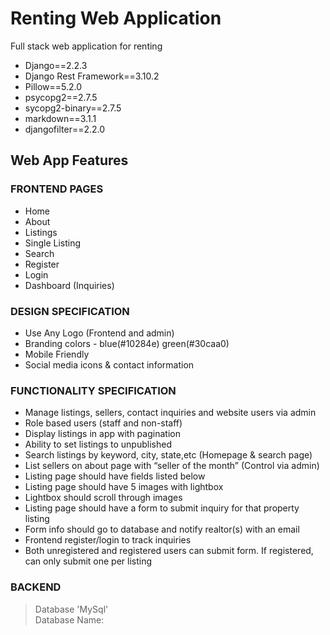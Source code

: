 # Renting Web Application

Full stack web application for renting  

- Django==2.2.3  
- Django Rest Framework==3.10.2
- Pillow==5.2.0      
- psycopg2==2.7.5     
- sycopg2-binary==2.7.5    
- markdown==3.1.1      
- djangofilter==2.2.0        

## Web App Features
### FRONTEND PAGES

- Home   
- About
- Listings
- Single Listing
- Search   
- Register    
- Login    
- Dashboard (Inquiries)      

### DESIGN SPECIFICATION     

- Use Any Logo (Frontend and admin)
- Branding colors - blue(#10284e) green(#30caa0)
- Mobile Friendly
- Social media icons & contact information

### FUNCTIONALITY SPECIFICATION

- Manage listings, sellers, contact inquiries and website users via admin
- Role based users (staff and non-staff)
- Display listings in app with pagination
- Ability to set listings to unpublished
- Search listings by keyword, city, state,etc (Homepage & search page)
- List sellers on about page with “seller of the month” (Control via admin)
- Listing page should have fields listed below
- Listing page should have 5 images with lightbox
- Lightbox should scroll through images
- Listing page should have a form to submit inquiry for that property listing
- Form info should go to database and notify realtor(s) with an email
- Frontend register/login to track inquiries
- Both unregistered and registered users can submit form. If registered, can only submit one per listing

### BACKEND

> Database 'MySql'      
> Database Name:







